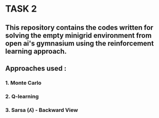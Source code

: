 # TASK 2 </br>
## This repository contains the codes written for solving the empty minigrid environment from open ai's gymnasium using the reinforcement learning approach.</br>
## Approaches used :  
### 1. Monte Carlo
### 2. Q-learning
### 3. Sarsa (ʎ) - Backward View
